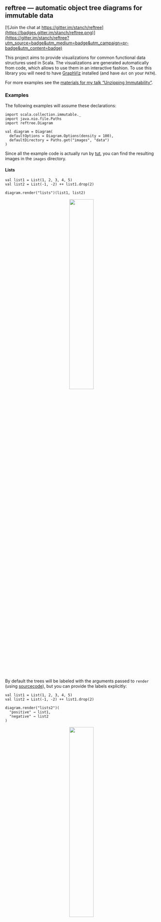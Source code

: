 ## reftree — automatic object tree diagrams for immutable data

[![Join the chat at https://gitter.im/stanch/reftree](https://badges.gitter.im/stanch/reftree.png)](https://gitter.im/stanch/reftree?utm_source=badge&utm_medium=badge&utm_campaign=pr-badge&utm_content=badge)

This project aims to provide visualizations for common functional data structures used in Scala.
The visualizations are generated automatically from code, which allows to use them in an interactive fashion.
To use this library you will need to have [GraphViz](http://www.graphviz.org/) installed (and have `dot` on your `PATH`).

For more examples see the [materials for my talk “Unzipping Immutability”](DEMO.md).

### Examples

The following examples will assume these declarations:
```tut:silent
import scala.collection.immutable._
import java.nio.file.Paths
import reftree.Diagram

val diagram = Diagram(
  defaultOptions = Diagram.Options(density = 100),
  defaultDirectory = Paths.get("images", "data")
)
```

Since all the example code is actually run by [tut](https://github.com/tpolecat/tut),
you can find the resulting images in the `images` directory.

#### Lists

```tut:silent
val list1 = List(1, 2, 3, 4, 5)
val list2 = List(-1, -2) ++ list1.drop(2)

diagram.render("lists")(list1, list2)
```

<p align="center"><img src="images/data/lists.png" width="40%" /></p>

By default the trees will be labeled with the arguments passed to `render`
(using [sourcecode](https://github.com/lihaoyi/sourcecode)),
but you can provide the labels explicitly:

```tut:silent
val list1 = List(1, 2, 3, 4, 5)
val list2 = List(-1, -2) ++ list1.drop(2)

diagram.render("lists2")(
  "positive" → list1,
  "negative" → list2
)
```

<p align="center"><img src="images/data/lists2.png" width="40%" /></p>

#### Queues

```tut:silent
val queue1 = Queue(1, 2) :+ 3 :+ 4
val queue2 = (queue1 :+ 5).tail

diagram.render("queues", tweakOptions = _.copy(verticalSpacing = 1.2))(queue1, queue2)
```

<p align="center"><img src="images/data/queues.png" width="40%" /></p>

To reduce visual noise from `Cons` and `Nil`, the visualization of lists can be simplified.
Note however that this option also hides structural sharing:

```tut:silent
val queue1 = Queue(1, 2) :+ 3 :+ 4
val queue2 = (queue1 :+ 5).tail

{
  import reftree.contrib.SimplifiedInstances.list
  diagram.render("queues2")(queue1, queue2)
}
```

<p align="center"><img src="images/data/queues2.png" width="50%" /></p>


#### Vectors

```tut:silent
 val vector = 1 +: Vector(10 to 42: _*) :+ 50

 diagram.render("vector", tweakOptions = _.copy(verticalSpacing = 2))(vector)
```

<p align="center"><img src="images/data/vector.png" width="100%" /></p>

#### HashSets

```tut:silent
val set = HashSet(1L, 2L + 2L * Int.MaxValue, 3L, 4L)

diagram.render("hashset")(set)
```

<p align="center"><img src="images/data/hashset.png" width="100%" /></p>

#### TreeSets

```tut:silent
val set = TreeSet(1 to 14: _*)

diagram.render("treeset", tweakOptions = _.copy(highlightColor = "coral1"))(set)
```

<p align="center"><img src="images/data/treeset.png" width="100%" /></p>

#### FingerTrees (using https://github.com/Sciss/FingerTree)

```tut:silent
import de.sciss.fingertree.{FingerTree, Measure}
import reftree.contrib.FingerTreeInstances._

implicit val measure = Measure.Indexed
val tree = FingerTree(1 to 22: _*)

diagram.render("fingertree", tweakOptions = _.copy(verticalSpacing = 1.2))(tree)
```

<p align="center"><img src="images/data/fingertree.png" width="100%" /></p>

#### Case classes

Arbitrary case classes are supported automatically via
[shapeless’ Generic](https://github.com/milessabin/shapeless/wiki/Feature-overview:-shapeless-2.0.0#generic-representation-of-sealed-families-of-case-classes),
as long as the types or their fields are supported.

```tut:silent
import com.softwaremill.quicklens._

case class Street(name: String, house: Int)
case class Address(street: Street, city: String)
case class Person(address: Address, age: Int)

val person1 = Person(Address(Street("Functional Rd.", 1), "London"), 35)
val person2 = person1.modify(_.address.street.house).using(_ + 2)

diagram.render("case-classes")(
  person1,
  "person next door" → person2
)
```

<p align="center"><img src="images/data/case-classes.png" width="70%" /></p>

#### Animations

You can generate animations using `diagram.renderAnimation`.
For this you will need [Inkscape](https://inkscape.org/en/) and [ImageMagick](http://www.imagemagick.org/) installed
(and have `inkscape` and `convert` on your `PATH`).

Here is an example:

```tut:silent
import reftree.Utils

diagram.renderAnimation(
  "list-prepend",
  tweakOptions = _.copy(diffAccent = true))(
  Utils.iterate(List(1))(2 :: _, 3 :: _, 4 :: _)
)

diagram.renderAnimation(
  "list-append",
  tweakOptions = _.copy(onionSkinLayers = 3))(
  Utils.iterate(List(1))(_ :+ 2, _ :+ 3, _ :+ 4)
)
```

<p align="center">
  <img src="images/data/list-prepend.gif" width="30%" />
  <img src="images/data/list-append.gif" width="52%" />
</p>

If you prefer to navigate between the animation frames interactively,
take a look at `renderSequence`, which will render each frame into its own file.

### Usage

This project is intended for educational purposes and therefore is licensed under GPL 3.0.

To try it interactively:

```
$ sbt demo
@ render(List(1, 2, 3))
// display diagram.png with your favorite image viewer
```

You can depend on the library by adding these lines to your `build.sbt`
(the latest version can be found here:
[ ![Download](https://api.bintray.com/packages/stanch/maven/reftree/images/download.svg) ](https://bintray.com/stanch/maven/reftree/_latestVersion)):

```scala
resolvers ++= Seq(
  Resolver.bintrayRepo("stanch", "maven"),
  Resolver.bintrayRepo("drdozer", "maven")
)

libraryDependencies += "org.stanch" %% "reftree" % "latest-version"
```
